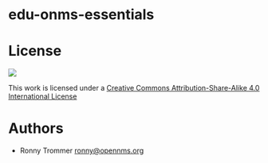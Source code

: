 # edu-onms-essentials

# License

![](https://i.creativecommons.org/l/by-sa/4.0/88x31.png) 

This work is licensed under a [Creative Commons Attribution-Share-Alike 4.0 International License](https://creativecommons.org/licenses/by-sa/4.0/)

# Authors

* Ronny Trommer <ronny@opennms.org>
